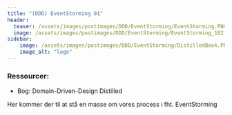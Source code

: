```yaml
---
title: "(DDD) EventStorming 01"
header:
  teaser: /assets/images/postimages/DDD/EventStorming/EventStorming.PNG
  image: /assets/images/postimages/DDD/EventStorming/EventStorming_102.PNG
sidebar:
    image: /assets/images/postimages/DDD/EventStorming/DistilledBook.PNG
    image_alt: "logo"
---
```

<h3>Ressourcer:</h3>
<ul>
    <li>Bog: Domain-Driven-Design Distilled</li>
</ul>
<p style="text-align: justify; hyphens: auto;">
Her kommer der til at stå en masse om vores process i fht. EventStorming
</p>